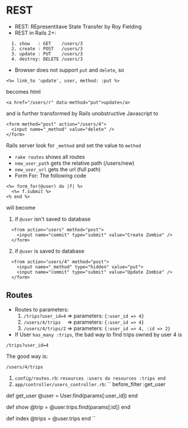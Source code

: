 # REST

* REST: REpresentitave State Transfer by Roy Fielding
* REST in Rails 2+:
```
  1. show   : GET    /users/3
  2. create : POST   /users/3
  3. update : PUT    /users/3
  4. destroy: DELETE /users/3
```
* Browser does not support `put` and `delete`, so
``` 
<%= link_to 'update', user, method: :put %>
```
becomes html
```
<a href="/users/r" data-method="put">update</a>
```
and is further transformed by Rails unobstructive Javascript to
```
<form method="post" action="/users/4">
  <input name="_method" value="delete" />
</form>
```
Rails server look for `_method` and set the value to `method`
* `rake routes` shows all routes
* `new_user_path` gets the relative path (/users/new)
* `new_user_url` gets the url (full path)
* Form For: The following code
```
<%= form_for(@user) do |f| %>
  <%= f.submit %>
<% end %>
```
will become
  1. if `@user` isn't saved to database
```
  <from action="users" method="post">
    <input name="commit" type="submit" value="Create Zombie" />
  </form>
```
  2. if `@user` is saved to database
```
  <from action="users/4" method="post">
    <input name="_method" type="hidden" value="put">
    <input name="commit" type="submit" value="Update Zombie" />
  </form>
```

## Routes
* Routes to parameters:
  1. `/trips?user_id=4` => parameters: `{:user_id => 4}`
  2. `/users/4/trips  ` => parameters: `{:user_id => 4}`
  3. `/users/4/trips/2` => parameters: `{:user_id => 4, :id => 2}`
* If User `has_many :trips`, the bad way to find trips owned by user 4 is
```
/trips?user_id=4
```
The good way is:
```
/users/4/trips
```
  1. `config/routes.rb`: ``
resources :users do
  resources :trips
end
``
  2. `app/controller/users_controller.rb`: ``
before_filter :get_user

def get_user
  @user = User.find(params[:user_id])
end

def show
  @trip = @user.trips.find(params[:id])
end

def index
  @trips = @user.trips
end
``
